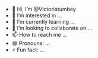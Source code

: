 - 👋 Hi, I’m @Victoriatumbey
- 👀 I’m interested in ...
- 🌱 I’m currently learning ...
- 💞️ I’m looking to collaborate on ...
- 📫 How to reach me ...
- 😄 Pronouns: ...
- ⚡ Fun fact: ...

<!---
Victoriatumbey/Victoriatumbey is a ✨ special ✨ repository because its `README.md` (this file) appears on your GitHub profile.
You can click the Preview link to take a look at your changes.
--->
